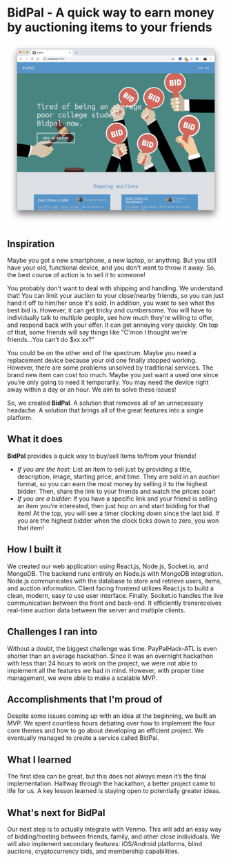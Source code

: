 # BidPal - A quick way to earn money by auctioning items to your friends

[![BidPal Demo](https://raw.githubusercontent.com/PayPalHack-ATL/Team-9/master/src/frontend/static/img/thumbnail.png)](https://www.youtube.com/watch?v=xYHUSks9TAY)

## Inspiration
Maybe you got a new smartphone, a new laptop, or anything. But you still have your old, functional device, and you don't want to throw it away. So, the best course of action is to sell it to someone!

You probably don't want to deal with shipping and handling. We understand that! You can limit your auction to your close/nearby friends, so you can just hand it off to him/her once it's sold. In addition, you want to see what the best bid is. However, it can get tricky and cumbersome. You will have to individually talk to multiple people, see how much they're willing to offer, and respond back with your offer. It can get annoying very quickly. On top of that, some friends will say things like "C'mon I thought we're friends...You can't do $xx.xx?"

You could be on the other end of the spectrum. Maybe you need a replacement device because your old one finally stopped working. However, there are some problems unsolved by traditional services. The brand new item can cost too much. Maybe you just want a used one since you’re only going to need it temporarily. You may need the device right away within a day or an hour. We aim to solve these issues!

So, we created **BidPal**. A solution that removes all of an unnecessary headache. A solution that brings all of the great features into a single platform.

## What it does
**BidPal** provides a quick way to buy/sell items to/from your friends!
-  *If you are the host:*
List an item to sell just by providing a title, description, image, starting price, and time. They are sold in an auction format, so you can earn the most money by selling it to the highest bidder. Then, share the link to your friends and watch the prices soar!
-  *If you are a bidder:*
If you have a specific link and your friend is selling an item you’re interested, then just hop on and start bidding for that item! At the top, you will see a timer clocking down since the last bid. If you are the highest bidder when the clock ticks down to zero, you won that item!

## How I built it
We created our web application using React.js, Node.js, Socket.io, and MongoDB. The backend runs entirely on Node.js with MongoDB integration. Node.js communicates with the database to store and retrieve users, items, and auction information. Client facing frontend utilizes React.js to build a clean, modern, easy to use user interface. Finally, Socket.io handles the live communication between the front and back-end. It efficiently transreceives real-time auction data between the server and multiple clients.

## Challenges I ran into
Without a doubt, the biggest challenge was time. PayPalHack-ATL is even shorter than an average hackathon. Since it was an overnight hackathon with less than 24 hours to work on the project, we were not able to implement all the features we had in mind. However, with proper time management, we were able to make a scalable MVP.

## Accomplishments that I'm proud of
Despite some issues coming up with an idea at the beginning, we built an MVP. We spent countless hours debating over how to implement the four core themes and how to go about developing an efficient project. We eventually managed to create a service called BidPal.

## What I learned
The first idea can be great, but this does not always mean it’s the final implementation. Halfway through the hackathon, a better project came to life for us. A key lesson learned is staying open to potentially greater ideas.

## What's next for BidPal
Our next step is to actually integrate with Venmo. This will add an easy way of bidding/hosting between friends, family, and other close individuals. We will also implement secondary features: iOS/Android platforms, blind auctions, cryptocurrency bids, and membership capabilities.
